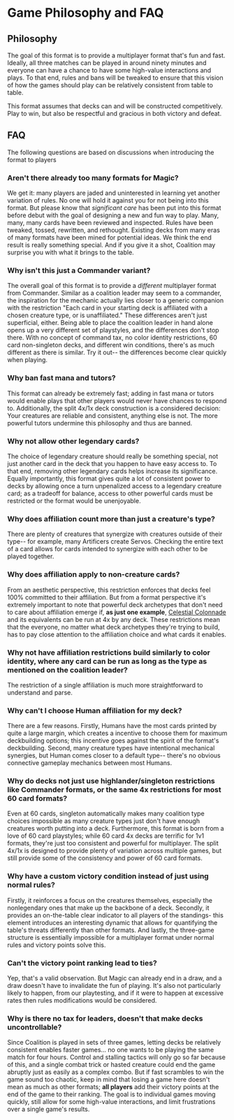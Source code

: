 # Game Philosophy and FAQ

## Philosophy

The goal of this format is to provide a multiplayer format that's fun and fast. Ideally, all three matches can be played in around ninety minutes and everyone can have a chance to have some high-value interactions and plays. To that end, rules and bans will be tweaked to ensure that this vision of how the games should play can be relatively consistent from table to table. 

This format assumes that decks can and will be constructed competitively. Play to win, but also be respectful and gracious in both victory and defeat.

## FAQ
The following questions are based on discussions when introducing the format to players

### Aren't there already too many formats for Magic?
We get it: many players are jaded and uninterested in learning yet another variation of rules. No one will hold it against you for not being into this format. But please know that *significant care* has been put into this format before debut with the goal of designing a new and fun way to play. Many, many, many cards have been reviewed and inspected. Rules have been tweaked, tossed, rewritten, and rethought. Existing decks from many eras of many formats have been mined for potential ideas. We think the end result is really something special. And if you give it a shot, Coalition may surprise you with what it brings to the table. 

### Why isn't this just a Commander variant?
The overall goal of this format is to provide a *different* multiplayer format from Commander. Similar as a coalition leader may seem to a commander, the inspiration for the mechanic actually lies closer to a generic companion with the restriction "Each card in your starting deck is affiliated with a chosen creature type, or is unaffiliated." These differences aren't just superficial, either. Being able to place the coalition leader in hand alone opens up a very different set of playstyles, and the differences don't stop there. With no concept of command tax, no color identity restrictions, 60 card non-singleton decks, and different win conditions, there's as much different as there is similar. Try it out-- the differences become clear quickly when playing. 

### Why ban fast mana and tutors?
This format can already be extremely fast; adding in fast mana or tutors would enable plays that other players would never have chances to respond to. Additionally, the split 4x/1x deck construction is a considered decision: Your creatures are reliable and consistent, anything else is not. The more powerful tutors undermine this philosophy and thus are banned.

### Why not allow other legendary cards?
The choice of legendary creature should really be something special, not just another card in the deck that you happen to have easy access to. To that end, removing other legendary cards helps increase its significance. Equally importantly, this format gives quite a lot of consistent power to decks by allowing once a turn unpenalized access to a legendary creature card; as a tradeoff for balance, access to other powerful cards must be restricted or the format would be unenjoyable.

### Why does affiliation count more than just a creature's type?
There are plenty of creatures that synergize with creatures outside of their type-- for example, many Artificers create Servos. Checking the entire text of a card allows for cards intended to synergize with each other to be played together. 

### Why does affiliation apply to non-creature cards?
From an aesthetic perspective, this restriction enforces that decks feel 100% committed to their affiliation. But from a format perspective it's extremely important to note that powerful deck archetypes that don't need to care about affiliation emerge if, **as just one example**, [Celestial Colonnade](https://scryfall.com/card/uma/238/celestial-colonnade) and its equivalents can be run at 4x by any deck. These restrictions mean that the everyone, no matter what deck archetypes they're trying to build, has to pay close attention to the affiliation choice and what cards it enables. 

### Why not have affiliation restrictions build similarly to color identity, where any card can be run as long as the type as mentioned on the coalition leader? 
The restriction of a single affiliation is much more straightforward to understand and parse.

### Why can't I choose Human affiliation for my deck?
There are a few reasons. Firstly, Humans have the most cards printed by quite a large margin, which creates a incentive to choose them for maximum deckbuilding options; this incentive goes against the spirit of the format's deckbuilding. Second, many creature types have intentional mechanical synergies, but Human comes closer to a default type-- there's no obvious connective gameplay mechanics between most Humans. 

### Why do decks not just use highlander/singleton restrictions like Commander formats, or the same 4x restrictions for most 60 card formats?
Even at 60 cards, singleton automatically makes many coalition type choices impossible as many creature types just don't have enough creatures worth putting into a deck. Furthermore, this format is born from a love of 60 card playstyles; while 60 card 4x decks are terrific for 1v1 formats, they're just too consistent and powerful for multiplayer. The split 4x/1x is designed to provide plenty of variation across multiple games, but still provide some of the consistency and power of 60 card formats.

### Why have a custom victory condition instead of just using normal rules?
Firstly, it reinforces a focus on the creatures themselves, especially the nonlegendary ones that make up the backbone of a deck. Secondly, it provides an on-the-table clear indicator to all players of the standings- this element introduces an interesting dynamic that allows for quantifying the table's threats differently than other formats. And lastly, the three-game structure is essentially impossible for a multiplayer format under normal rules and victory points solve this.

### Can't the victory point ranking lead to ties?
Yep, that's a valid observation. But Magic can already end in a draw, and a draw doesn't have to invalidate the fun of playing. It's also not particularly likely to happen, from our playtesting, and if it were to happen at excessive rates then rules modifications would be considered. 

### Why is there no tax for leaders, doesn't that make decks uncontrollable?
Since Coalition is played in sets of three games, letting decks be relatively consistent enables faster games... no one wants to be playing the same match for four hours. Control and stalling tactics will only go so far because of this, and a single combat trick or hasted creature could end the game abruptly just as easily as a complex combo. But if fast scrambles to win the game sound too chaotic, keep in mind that losing a game here doesn't mean as much as other formats; **all players** add their victory points at the end of the game to their ranking. The goal is to individual games moving quickly, still allow for some high-value interactions, and limit frustrations over a single game's results.
